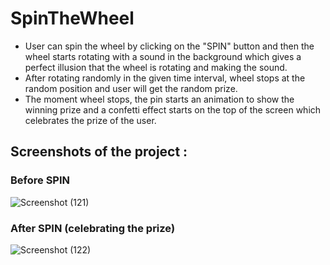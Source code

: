 # SpinTheWheel


- User can spin the wheel by clicking on the "SPIN" button and then the wheel starts rotating with a sound in the background which gives a perfect illusion that the wheel is rotating and making the sound.
- After rotating randomly in the given time interval, wheel stops at the random position and user will get the random prize.
- The moment wheel stops, the pin starts an animation to show the winning prize and a confetti effect starts on the top of the screen which celebrates the prize of the user.

## Screenshots of the project :


### Before SPIN

![Screenshot (121)](https://user-images.githubusercontent.com/61161878/84373235-e8d98f80-abf9-11ea-8b02-f0928f681d7a.png)

### After SPIN (celebrating the prize)

![Screenshot (122)](https://user-images.githubusercontent.com/61161878/84373252-ed9e4380-abf9-11ea-8515-a07e17297899.png)

